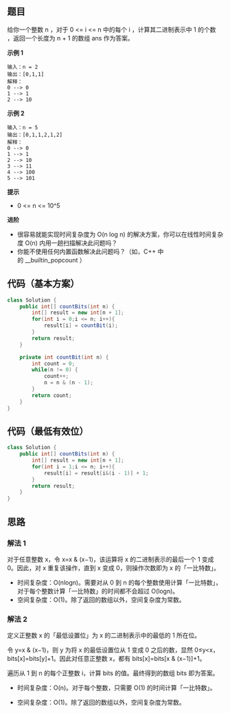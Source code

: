 ## 题目
给你一个整数 n ，对于 0 <= i <= n 中的每个 i ，计算其二进制表示中 1 的个数 ，返回一个长度为 n + 1 的数组 ans 作为答案。

**示例 1**
```
输入：n = 2
输出：[0,1,1]
解释：
0 --> 0
1 --> 1
2 --> 10
```

**示例 2**
```
输入：n = 5
输出：[0,1,1,2,1,2]
解释：
0 --> 0
1 --> 1
2 --> 10
3 --> 11
4 --> 100
5 --> 101
```

**提示**
* 0 <= n <= 10^5

**进阶**
* 很容易就能实现时间复杂度为 O(n log n) 的解决方案，你可以在线性时间复杂度 O(n) 内用一趟扫描解决此问题吗？
* 你能不使用任何内置函数解决此问题吗？（如，C++ 中的 __builtin_popcount ）

## 代码（基本方案）
```Java
class Solution {
    public int[] countBits(int n) {
        int[] result = new int[n + 1];
        for(int i = 0;i <= n; i++){
            result[i] = countBit(i);
        }
        return result;
    }

    private int countBit(int n) {
        int count = 0;
        while(n != 0) {
            count++;
            n = n & (n - 1);
        }
        return count;
    }
}
```

## 代码（最低有效位）
```Java
class Solution {
    public int[] countBits(int n) {
        int[] result = new int[n + 1];
        for(int i = 1;i <= n; i++){
            result[i] = result[i&(i - 1)] + 1;
        }
        return result;
    }
}
```

## 思路

### 解法 1
对于任意整数 x，令 x=x & (x−1)，该运算将 x 的二进制表示的最后一个 1 变成 0。因此，对 x 重复该操作，直到 x 变成 0，则操作次数即为 x 的「一比特数」。

* 时间复杂度：O(nlogn)。需要对从 0 到 n 的每个整数使用计算「一比特数」，对于每个整数计算「一比特数」的时间都不会超过 O(logn)。
* 空间复杂度：O(1)。除了返回的数组以外，空间复杂度为常数。

### 解法 2
定义正整数 x 的「最低设置位」为 x 的二进制表示中的最低的 1 所在位。

令 y=x & (x−1)，则 y 为将 x 的最低设置位从 1 变成 0 之后的数，显然 0≤y<x，bits[x]=bits[y]+1。因此对任意正整数 x，都有 bits[x]=bits[x & (x−1)]+1。

遍历从 1 到 n 的每个正整数 i，计算 bits 的值。最终得到的数组 bits 即为答案。

* 时间复杂度：O(n)。对于每个整数，只需要 O(1) 的时间计算「一比特数」。

* 空间复杂度：O(1)。除了返回的数组以外，空间复杂度为常数。
